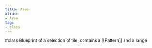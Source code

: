 ```yaml
---
title: Area
alias: 
- Area
tag: 
- class
---
```

#class 
Blueprint of a selection of tile, contains a [[Pattern]] and a range
